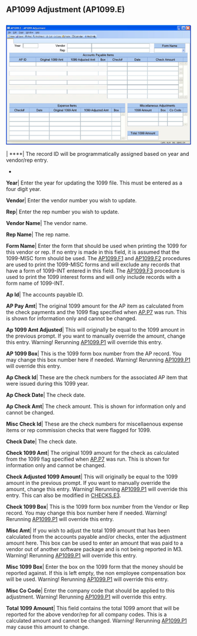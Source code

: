 ## AP1099 Adjustment (AP1099.E)
<PageHeader />

##

![](./AP1099-E-1.jpg)

| ****| The record ID will be programmatically assigned based on year and
vendor/rep entry.

-  
**Year**|  Enter the year for updating the 1099 file. This must be entered as
a four digit year.

**Vendor**|  Enter the vendor number you wish to update.

**Rep**|  Enter the rep number you wish to update.

**Vendor Name**|  The vendor name.

**Rep Name**|  The rep name.

**Form Name**|  Enter the form that should be used when printing the 1099 for
this vendor or rep. If no entry is made in this field, it is assumed that the
1099-MISC form should be used. The [AP1099.F1](../AP1099-F1/README.md) and
[AP1099.F2](../AP1099-F2/README.md) procedures are used to print the 1099-MISC forms
and will exclude any records that have a form of 1099-INT entered in this
field. The [AP1099.F3](../AP1099-F3/README.md) procedure is used to print the 1099
interest forms and will only include records with a form name of 1099-INT.

**Ap Id**|  The accounts payable ID.

**AP Pay Amt**|  The original 1099 amount for the AP item as calculated from
the check payments and the 1099 flag specified when [AP.P7](../AP-P7/README.md) was
run. This is shown for information only and cannot be changed.

**Ap 1099 Amt Adjusted**|  This will originally be equal to the 1099 amount in
the previous prompt. If you want to manually override the amount, change this
entry. Warning! Rerunning [AP1099.P1](../AP1099-P1/README.md) will override this entry.

**AP 1099 Box**|  This is the 1099 form box number from the AP record. You may
change this box number here if needed. Warning! Rerunning
[AP1099.P1](../AP1099-P1/README.md) will override this entry.

**Ap Check Id**|  These are the check numbers for the associated AP item that
were issued during this 1099 year.

**Ap Check Date**|  The check date.

**Ap Check Amt**|  The check amount. This is shown for information only and
cannot be changed.

**Misc Check Id**|  These are the check numbers for miscellaenous expense
items or rep commission checks that were flagged for 1099.

**Check Date**|  The check date.

**Check 1099 Amt**|  The original 1099 amount for the check as calculated from
the 1099 flag specified when [AP.P7](../AP-P7/README.md) was run. This is shown for
information only and cannot be changed.

**Check Adjusted 1099 Amount**|  This will originally be equal to the 1099
amount in the previous prompt. If you want to manually override the amount,
change this entry. Warning! Rerunning [AP1099.P1](../AP1099-P1/README.md) will override
this entry. This can also be modified in [CHECKS.E3](../CHECKS-E3/README.md).

**Check 1099 Box**|  This is the 1099 form box number from the Vendor or Rep
record. You may change this box number here if needed. Warning! Rerunning
[AP1099.P1](../AP1099-P1/README.md) will override this entry.

**Misc Amt**|  If you wish to adjust the total 1099 amount that has been
calculated from the accounts payable and/or checks, enter the adjustment
amount here. This box can be used to enter an amount that was paid to a vendor
out of another software package and is not being reported in M3. Warning!
Rerunning [AP1099.P1](../AP1099-P1/README.md) will override this entry.

**Misc 1099 Box**|  Enter the box on the 1099 form that the money should be
reported against. If this is left empty, the non employee compensation box
will be used. Warning! Rerunning [AP1099.P1](../AP1099-P1/README.md) will override this
entry.

**Misc Co Code**|  Enter the company code that should be applied to this
adjustment. Warning! Rerunning [AP1099.P1](../AP1099-P1/README.md) will override this
entry.

**Total 1099 Amount**|  This field contains the total 1099 amont that will be
reported for the above vendor/rep for all company codes. This is a calculated
amount and cannot be changed. Warning! Rerunning [AP1099.P1](../AP1099-P1/README.md)
may cause this amount to change.


<badge text= "Version 8.10.57 " vertical="middle" />

<PageFooter />
